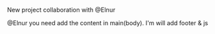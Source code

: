 New project collaboration with @Elnur

@Elnur you need add the content in main(body).
I'm will add footer & js
